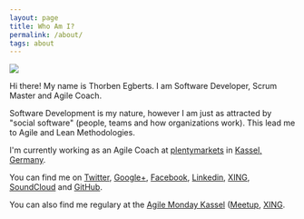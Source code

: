 ```yaml
---
layout: page
title: Who Am I?
permalink: /about/
tags: about
---
```


![](http://www.gravatar.com/avatar/306e236622a3c082ec48b415387ffc81?s=260)

Hi there! My name is Thorben Egberts. I am Software Developer, Scrum Master and Agile Coach.

Software Development is my nature, however I am just as attracted by "social software" (people, teams and how organizations work). This lead me to Agile and Lean Methodologies.

I'm currently working as an Agile Coach at [plentymarkets](https://www.plentymarkets.eu/) in [Kassel, Germany](https://goo.gl/maps/CyhHe).

You can find me on [Twitter](https://twitter.com/thorbenegberts), [Google+](https://plus.google.com/u/0/+ThorbenEgberts/), [Facebook](https://www.facebook.com/tegberts), [Linkedin](https://www.linkedin.com/pub/thorben-egberts/85/690/94b), [XING](https://www.xing.com/profile/Thorben_Egberts), [SoundCloud](https://soundcloud.com/thorben-egberts) and [GitHub](https://github.com/thorbenegberts).

You can also find me regulary at the [Agile Monday Kassel](http://www.agile-monday.de/kassel/) ([Meetup](http://www.meetup.com/de-DE/agile-monday-kassel), [XING](https://www.xing.com/communities/groups/agile-monday-kassel-1050362).